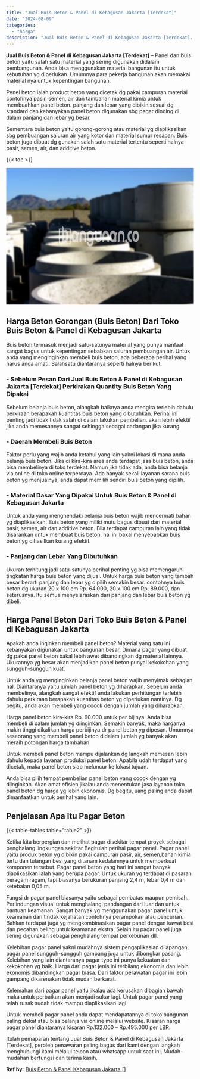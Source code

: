 ```yaml
---
title: "Jual Buis Beton & Panel di Kebagusan Jakarta [Terdekat]"
date: "2024-08-09"
categories: 
  - "harga"
description: "Jual Buis Beton & Panel di Kebagusan Jakarta [Terdekat]. Itulah pemaparan tentang Jual Buis Beton & Panel di Kebagusan Jakarta [Terdekat], peroleh penawara..."
---
```


**Jual Buis Beton & Panel di Kebagusan Jakarta \[Terdekat\]** – Panel dan buis beton yaitu salah satu material yang sering digunakan didalam pembangunan. Anda bisa menggunakan material bangunan itu untuk kebutuhan yg diperlukan. Umumnya para pekerja bangunan akan memakai material nya untuk kepentingan bangunan.

Penel beton ialah product beton yang dicetak dg pakai campuran material contohnya pasir, semen, air dan tambahan material kimia untuk membuahkan panel beton. panjang dan lebar yang dibikin sesuai dg standard dan kebanyakan panel beton digunakan sbg pagar dinding di dalam panjang dan lebar yg besar.

Sementara buis beton yaitu gorong-gorong atau material yg diaplikasikan sbg pembuangan saluran air yang kotor dan material sumur resapan. Buis beton juga dibuat dg gunakan salah satu material tertentu seperti halnya pasir, semen, air, dan additive beton.

{{< toc >}}

![Jual Buis Beton & Panel di Kebagusan Jakarta [Terdekat]](/images/jual-panel-buis-beton-murah-58.png)

## Harga Beton Gorongan (Buis Beton) Dari Toko Buis Beton & Panel di Kebagusan Jakarta

Buis beton termasuk menjadi satu-satunya material yang punya manfaat sangat bagus untuk kepentingan sebabkan saluran pembuangan air. Untuk anda yang menginginkan membeli buis beton, ada beberapa perihal yang harus anda amati. Salahsatu diantaranya seperti halnya berikut:

### \- Sebelum Pesan Dari Jual Buis Beton & Panel di Kebagusan Jakarta \[Terdekat\] Perkirakan Quantity Buis Beton Yang Dipakai

Sebelum belanja buis beton, alangkah baiknya anda mengira terlebih dahulu perkiraan berapakah kuantitas buis beton yang dibutuhkan. Perihal ini penting jadi tidak tidak salah di dalam lakukan pembelian. akan lebih efektif jika anda memesannya sangat sehingga sebagai cadangan jika kurang.

### \- Daerah Membeli Buis Beton

Faktor perlu yang wajib anda ketahui yang lain yakni lokasi di mana anda belanja buis beton. Jika di kira-kira area anda terdapat jasa buis beton, anda bisa membelinya di toko terdekat. Namun jika tidak ada, anda bisa belanja via online di toko online terpercaya. Ada banyak sekali layanan sarana buis beton yg menjualnya, anda dapat memilih sendiri buis beton yang dipilih.

### \- Material Dasar Yang Dipakai Untuk Buis Beton & Panel di Kebagusan Jakarta

Untuk anda yang menghendaki belanja buis beton wajib mencermati bahan yg diaplikasikan. Buis beton yang miliki mutu bagus dibuat dari material pasir, semen, air dan additive beton. Bila terdapat campuran lain yang tidak disarankan untuk membuat buis beton, hal ini bakal menyebabkan buis beton yg dihasilkan kurang efektif.

### \- Panjang dan Lebar Yang Dibutuhkan

Ukuran terhitung jadi satu-satunya perihal penting yg bisa memengaruhi tingkatan harga buis beton yang dijual. Untuk harga buis beton yang tambah besar berarti panjang dan lebar yg dipilih semakin besar. contohnya buis beton dg ukuran 20 x 100 cm Rp. 64.000, 20 x 100 cm Rp. 89.000, dan seterusnya. Itu semua menyelaraskan dari panjang dan lebar buis beton yg dibeli.

## Harga Panel Beton Dari Toko Buis Beton & Panel di Kebagusan Jakarta

Apakah anda inginkan membeli panel beton? Material yang satu ini kebanyakan digunakan untuk bangunan besar. Dimana pagar yang dibuat dg pakai panel beton bakal lebih awet dibandingkan dg material lainnya. Ukurannya yg besar akan menjadikan panel beton punyai kekokohan yang sungguh-sungguh kuat.

Untuk anda yg menginginkan belanja panel beton wajib menyimak sebagian hal. Diantaranya yaitu jumlah panel beton yg diharapkan. Sebelum anda membelinya, alangkah sangat efektif anda lakukan perhitungan terlebih dahulu perkiraan berapakah kuantitas beton yg diperlukan nantinya. Dg begitu, anda akan membeli yang cocok dengan jumlah yang diharapkan.

Harga panel beton kira-kira Rp. 90.000 untuk per bijinya. Anda bisa membeli di dalam jumlah yg diinginkan. Semakin banyak, maka harganya makin tinggi dikalikan harga perbijinya dr panel beton yg dipesan. Umumnya seseorang yang membeli panel beton didalam jumlah yg banyak akan meraih potongan harga tambahan.

Untuk membeli panel beton mampu dijalankan dg langkah memesan lebih dahulu kepada layanan produksi panel beton. Apabila udah terdapat yang dicetak, maka panel beton siap meluncur ke lokasi tujuan.

Anda bisa pilih tempat pembelian panel beton yang cocok dengan yg diinginkan. Akan amat efisien jikalau anda menentukan jasa layanan toko panel beton dg harga yg lebih ekonomis. Dg begitu, uang paling anda dapat dimanfaatkan untuk perihal yang lain.

## Penjelasan Apa Itu Pagar Beton

{{< table-tables table="table2" >}}

Ketika kita berpergian dan melihat pagar disekitar tempat proyek sebagai penghalang lingkungan seklitar Begitulah perihal pagar panel. Pagar panel yaitu produk beton yg dibikin pakai campuran pasir, air, semen,bahan kimia tertu dan tulangan besi yang ditanam kedalamnya untuk memperkuat komponen tersebut. Pagar panel beton yang hari ini sangat banyak diaplikasikan ialah yang berupa pagar. Untuk ukuran yg terdapat di pasaran beragam ragam, tapi biasanya berukuran panjang 2,4 m, lebar 0,4 m dan ketebalan 0,05 m.

Fungsi dr pagar panel biasanya yaitu sebagai pembatas maupun pemisah. Perlindungan visual untuk menghalangi pandangan dari luar dan untuk bantuan keamanan. Sangat banyak yg menggunakan pagar panel untuk keamanan dari tindak kejahatan contohnya perampokan atau pencurian. Bahkan terdapat juga yg mengkombinasikan pagar panel dengan kawat besi dan pecahan beling untuk keamanan ekstra. Selain itu pagar panel juga sering digunakan sebagai penghalang tempat perkebunan dll.

Kelebihan pagar panel yakni mudahnya sistem pengaplikasian dilapangan, pagar panel sungguh-sungguh gampang juga untuk dibongkar pasang. Kelebihan yang lain diantaranya pagar type ini punya kekuatan dan kekokohan yg baik. Harga dari pagar jenis ini terbilang ekonomis dan lebih ekonomis dibandingkan pagar biasa. Dari faktor perawatan pagar ini lebih gampang dikarenakan tidak mudah berkarat.

Kelemahan dari pagar panel yaitu jikalau ada kerusakan dibagian bawah maka untuk perbaikan akan menjadi sukar lagi. Untuk pagar panel yang telah rusak sudah tidak mampu diaplikasikan lagi.

Untuk membeli pagar panel anda dapat mendapatannya di toko bangunan paling dekat atau bisa belanja via online melalui website. Kisaran harga pagar panel diantaranya kisaran Rp.132.000 – Rp.495.000 per LBR.

Itulah pemaparan tentang Jual Buis Beton & Panel di Kebagusan Jakarta \[Terdekat\], peroleh penawaran paling bagus dari kami dengan langkah menghubungi kami melalui telpon atau whatsapp untuk saat ini, Mudah-mudahan berfungsi dan terima kasih.

**Ref by:** [Buis Beton & Panel Kebagusan Jakarta []](https://id.wikipedia.org/wiki/Buis)
